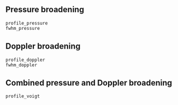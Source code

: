 ## Pressure broadening

```@docs
profile_pressure
fwhm_pressure
```

## Doppler broadening

```@docs
profile_doppler
fwhm_doppler
```

## Combined pressure and Doppler broadening

```@docs
profile_voigt
```